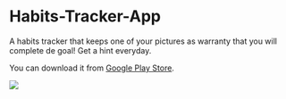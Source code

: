 # Habits-Tracker-App
A habits tracker that keeps one of your pictures as warranty that you will complete de goal! 
Get a hint everyday.

You can download it from [Google Play Store](https://play.google.com/store/apps/details?id=com.maxiarce.habitstracker).


![](https://maxiarce.com/images/habitstracker/5.png)
